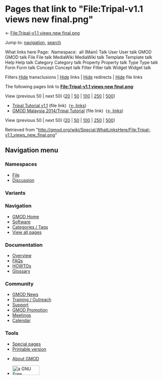 <div id="mw-page-base" class="noprint">

</div>

<div id="mw-head-base" class="noprint">

</div>

<div id="content" class="mw-body" role="main">

<span id="top"></span>

<div id="mw-js-message" style="display:none;">

</div>



# <span dir="auto">Pages that link to "File:Tripal-v1.1 views new final.png"</span>

<div id="bodyContent">

<div id="contentSub">

← [File:Tripal-v1.1 views new
final.png](/wiki/File:Tripal-v1.1_views_new_final.png "File:Tripal-v1.1 views new final.png")

</div>

<div id="jump-to-nav" class="mw-jump">

Jump to: [navigation](#mw-navigation), [search](#p-search)

</div>

<div id="mw-content-text">

What links here Page:  Namespace:  all (Main) Talk User User talk GMOD
GMOD talk File File talk MediaWiki MediaWiki talk Template Template talk
Help Help talk Category Category talk Property Property talk Type Type
talk Form Form talk Concept Concept talk Filter Filter talk Widget
Widget talk

Filters
[Hide](/mediawiki/index.php?title=Special:WhatLinksHere/File:Tripal-v1.1_views_new_final.png&hidetrans=1 "Special:WhatLinksHere/File:Tripal-v1.1 views new final.png")
transclusions \|
[Hide](/mediawiki/index.php?title=Special:WhatLinksHere/File:Tripal-v1.1_views_new_final.png&hidelinks=1 "Special:WhatLinksHere/File:Tripal-v1.1 views new final.png")
links \|
[Hide](/mediawiki/index.php?title=Special:WhatLinksHere/File:Tripal-v1.1_views_new_final.png&hideredirs=1 "Special:WhatLinksHere/File:Tripal-v1.1 views new final.png")
redirects \|
[Hide](/mediawiki/index.php?title=Special:WhatLinksHere/File:Tripal-v1.1_views_new_final.png&hideimages=1 "Special:WhatLinksHere/File:Tripal-v1.1 views new final.png")
file links

The following pages link to **[File:Tripal-v1.1 views new
final.png](/wiki/File:Tripal-v1.1_views_new_final.png "File:Tripal-v1.1 views new final.png")**:

View (previous 50 \| next 50)
([20](/mediawiki/index.php?title=Special:WhatLinksHere/File:Tripal-v1.1_views_new_final.png&limit=20 "Special:WhatLinksHere/File:Tripal-v1.1 views new final.png")
\|
[50](/mediawiki/index.php?title=Special:WhatLinksHere/File:Tripal-v1.1_views_new_final.png&limit=50 "Special:WhatLinksHere/File:Tripal-v1.1 views new final.png")
\|
[100](/mediawiki/index.php?title=Special:WhatLinksHere/File:Tripal-v1.1_views_new_final.png&limit=100 "Special:WhatLinksHere/File:Tripal-v1.1 views new final.png")
\|
[250](/mediawiki/index.php?title=Special:WhatLinksHere/File:Tripal-v1.1_views_new_final.png&limit=250 "Special:WhatLinksHere/File:Tripal-v1.1 views new final.png")
\|
[500](/mediawiki/index.php?title=Special:WhatLinksHere/File:Tripal-v1.1_views_new_final.png&limit=500 "Special:WhatLinksHere/File:Tripal-v1.1 views new final.png"))

- [Tripal Tutorial
  v1.1](/wiki/Tripal_Tutorial_v1.1 "Tripal Tutorial v1.1") (file link) ‎
  <span class="mw-whatlinkshere-tools">([←
  links](/mediawiki/index.php?title=Special:WhatLinksHere&target=Tripal+Tutorial+v1.1 "Special:WhatLinksHere"))</span>
- [GMOD Malaysia 2014/Tripal
  Tutorial](/wiki/GMOD_Malaysia_2014/Tripal_Tutorial "GMOD Malaysia 2014/Tripal Tutorial")
  (file link) ‎ <span class="mw-whatlinkshere-tools">([←
  links](/mediawiki/index.php?title=Special:WhatLinksHere&target=GMOD+Malaysia+2014%2FTripal+Tutorial "Special:WhatLinksHere"))</span>

View (previous 50 \| next 50)
([20](/mediawiki/index.php?title=Special:WhatLinksHere/File:Tripal-v1.1_views_new_final.png&limit=20 "Special:WhatLinksHere/File:Tripal-v1.1 views new final.png")
\|
[50](/mediawiki/index.php?title=Special:WhatLinksHere/File:Tripal-v1.1_views_new_final.png&limit=50 "Special:WhatLinksHere/File:Tripal-v1.1 views new final.png")
\|
[100](/mediawiki/index.php?title=Special:WhatLinksHere/File:Tripal-v1.1_views_new_final.png&limit=100 "Special:WhatLinksHere/File:Tripal-v1.1 views new final.png")
\|
[250](/mediawiki/index.php?title=Special:WhatLinksHere/File:Tripal-v1.1_views_new_final.png&limit=250 "Special:WhatLinksHere/File:Tripal-v1.1 views new final.png")
\|
[500](/mediawiki/index.php?title=Special:WhatLinksHere/File:Tripal-v1.1_views_new_final.png&limit=500 "Special:WhatLinksHere/File:Tripal-v1.1 views new final.png"))

</div>

<div class="printfooter">

Retrieved from
"<http://gmod.org/wiki/Special:WhatLinksHere/File:Tripal-v1.1_views_new_final.png>"

</div>

<div id="catlinks" class="catlinks catlinks-allhidden">

</div>

<div class="visualClear">

</div>

</div>

</div>

<div id="mw-navigation">

## Navigation menu

<div id="mw-head">



<div id="left-navigation">

<div id="p-namespaces" class="vectorTabs" role="navigation"
aria-labelledby="p-namespaces-label">

### Namespaces

- <span id="ca-nstab-image"><a href="/wiki/File:Tripal-v1.1_views_new_final.png" accesskey="c"
  title="View the file page [c]">File</a></span>
- <span id="ca-talk"><a
  href="/mediawiki/index.php?title=File_talk:Tripal-v1.1_views_new_final.png&amp;action=edit&amp;redlink=1"
  accesskey="t"
  title="Discussion about the content page [t]">Discussion</a></span>

</div>

<div id="p-variants" class="vectorMenu emptyPortlet" role="navigation"
aria-labelledby="p-variants-label">

### 

### Variants[](#)

<div class="menu">

</div>

</div>

</div>

<div id="right-navigation">





</div>



</div>

</div>

</div>

<div id="mw-panel">

<div id="p-logo" role="banner">

<a href="/wiki/Main_Page"
style="background-image: url(http://gmod.org/images/GMOD-cogs.png);"
title="Visit the main page"></a>

</div>

<div id="p-Navigation" class="portal" role="navigation"
aria-labelledby="p-Navigation-label">

### Navigation

<div class="body">

- <span id="n-GMOD-Home">[GMOD Home](/wiki/Main_Page)</span>
- <span id="n-Software">[Software](/wiki/GMOD_Components)</span>
- <span id="n-Categories-.2F-Tags">[Categories /
  Tags](/wiki/Categories)</span>
- <span id="n-View-all-pages">[View all
  pages](/wiki/Special:AllPages)</span>

</div>

</div>

<div id="p-Documentation" class="portal" role="navigation"
aria-labelledby="p-Documentation-label">

### Documentation

<div class="body">

- <span id="n-Overview">[Overview](/wiki/Overview)</span>
- <span id="n-FAQs">[FAQs](/wiki/Category:FAQ)</span>
- <span id="n-HOWTOs">[HOWTOs](/wiki/Category:HOWTO)</span>
- <span id="n-Glossary">[Glossary](/wiki/Glossary)</span>

</div>

</div>

<div id="p-Community" class="portal" role="navigation"
aria-labelledby="p-Community-label">

### Community

<div class="body">

- <span id="n-GMOD-News">[GMOD News](/wiki/GMOD_News)</span>
- <span id="n-Training-.2F-Outreach">[Training /
  Outreach](/wiki/Training_and_Outreach)</span>
- <span id="n-Support">[Support](/wiki/Support)</span>
- <span id="n-GMOD-Promotion">[GMOD
  Promotion](/wiki/GMOD_Promotion)</span>
- <span id="n-Meetings">[Meetings](/wiki/Meetings)</span>
- <span id="n-Calendar">[Calendar](/wiki/Calendar)</span>

</div>

</div>

<div id="p-tb" class="portal" role="navigation"
aria-labelledby="p-tb-label">

### Tools

<div class="body">

- <span id="t-specialpages"><a href="/wiki/Special:SpecialPages" accesskey="q"
  title="A list of all special pages [q]">Special pages</a></span>
- <span id="t-print"><a
  href="/mediawiki/index.php?title=Special:WhatLinksHere/File:Tripal-v1.1_views_new_final.png&amp;printable=yes"
  rel="alternate" accesskey="p"
  title="Printable version of this page [p]">Printable version</a></span>

</div>

</div>

</div>

</div>

<div id="footer" role="contentinfo">

- <span id="footer-places-about">[About
  GMOD](/wiki/GMOD:About "GMOD:About")</span>

<!-- -->

- <span id="footer-copyrightico">[<img src="http://www.gnu.org/graphics/gfdl-logo-small.png" width="88"
  height="31" alt="a GNU Free Documentation License" />](http://www.gnu.org/licenses/fdl-1.3.html)</span>




</div>
